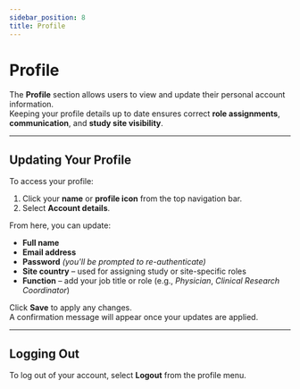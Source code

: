 ```yaml
---
sidebar_position: 8
title: Profile
---
```


# Profile

The **Profile** section allows users to view and update their personal account information.  
Keeping your profile details up to date ensures correct **role assignments**, **communication**, and **study site visibility**.

---

## Updating Your Profile

To access your profile:

1. Click your **name** or **profile icon** from the top navigation bar.
2. Select **Account details**.

From here, you can update:

- **Full name**
- **Email address**
- **Password** *(you'll be prompted to re-authenticate)*
- **Site country** – used for assigning study or site-specific roles
- **Function** – add your job title or role (e.g., *Physician*, *Clinical Research Coordinator*)

Click **Save** to apply any changes.  
A confirmation message will appear once your updates are applied.

---

##  Logging Out

To log out of your account, select **Logout** from the profile menu.

